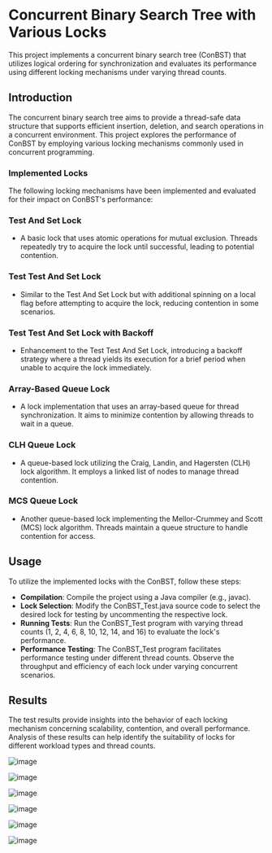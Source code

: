 
# **Concurrent Binary Search Tree with Various Locks**
This project implements a concurrent binary search tree (ConBST) that utilizes logical ordering for synchronization and evaluates its performance using different locking mechanisms under varying thread counts.

## **Introduction**
The concurrent binary search tree aims to provide a thread-safe data structure that supports efficient insertion, deletion, and search operations in a concurrent environment. This project explores the performance of ConBST by employing various locking mechanisms commonly used in concurrent programming.

### **Implemented Locks**
The following locking mechanisms have been implemented and evaluated for their impact on ConBST's performance:

### **Test And Set Lock**
- A basic lock that uses atomic operations for mutual exclusion. Threads repeatedly try to acquire the lock until successful, leading to potential contention.

### **Test Test And Set Lock**
- Similar to the Test And Set Lock but with additional spinning on a local flag before attempting to acquire the lock, reducing contention in some scenarios.

### **Test Test And Set Lock with Backoff**
- Enhancement to the Test Test And Set Lock, introducing a backoff strategy where a thread yields its execution for a brief period when unable to acquire the lock immediately.

### **Array-Based Queue Lock**
- A lock implementation that uses an array-based queue for thread synchronization. It aims to minimize contention by allowing threads to wait in a queue.

### **CLH Queue Lock**
- A queue-based lock utilizing the Craig, Landin, and Hagersten (CLH) lock algorithm. It employs a linked list of nodes to manage thread contention.

### **MCS Queue Lock**
- Another queue-based lock implementing the Mellor-Crummey and Scott (MCS) lock algorithm. Threads maintain a queue structure to handle contention for access.

## Usage
To utilize the implemented locks with the ConBST, follow these steps:

- **Compilation**: Compile the project using a Java compiler (e.g., javac).<br />
- **Lock Selection**: Modify the ConBST_Test.java source code to select the desired lock for testing by uncommenting the respective lock.<br />
- **Running Tests**: Run the ConBST_Test program with varying thread counts (1, 2, 4, 6, 8, 10, 12, 14, and 16) to evaluate the lock's performance.<br />
- **Performance Testing**: The ConBST_Test program facilitates performance testing under different thread counts. Observe the throughput and efficiency of each lock under varying concurrent scenarios.

## Results
The test results provide insights into the behavior of each locking mechanism concerning scalability, contention, and overall performance. Analysis of these results can help identify the suitability of locks for different workload types and thread counts.

![image](https://github.com/harshakarnam57/HPC3/assets/64098766/d1003b00-fb55-4186-9b48-abde1d09daa2)

![image](https://github.com/harshakarnam57/HPC3/assets/64098766/44bd0a61-bdf0-4455-bee3-e5a30b03c4fe)

![image](https://github.com/harshakarnam57/HPC3/assets/64098766/39a6ef87-df35-4271-94a1-1cc2ac72cb56)

![image](https://github.com/harshakarnam57/HPC3/assets/64098766/dd604163-78c0-4de2-a637-327f34d39c2c)

![image](https://github.com/harshakarnam57/HPC3/assets/64098766/8a3c5e5a-a2cd-42c6-b8d7-265f80ac6222)

![image](https://github.com/harshakarnam57/HPC3/assets/64098766/2fdce187-c308-4927-b04f-1d4a109e0085)
